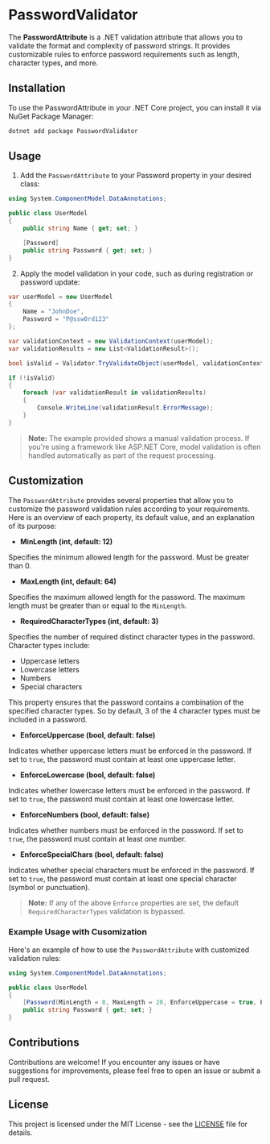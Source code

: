 # PasswordValidator

The **PasswordAttribute** is a .NET validation attribute that allows you to validate the format and complexity of password strings. It provides customizable rules to enforce password requirements such as length, character types, and more.

## Installation

To use the PasswordAttribute in your .NET Core project, you can install it via NuGet Package Manager:

```sh
dotnet add package PasswordValidator
```

## Usage

1. Add the `PasswordAttribute` to your Password property in your desired class:

```csharp
using System.ComponentModel.DataAnnotations;

public class UserModel
{
    public string Name { get; set; }

    [Password]
    public string Password { get; set; }
}
```

2. Apply the model validation in your code, such as during registration or password update:

```csharp
var userModel = new UserModel
{
    Name = "JohnDoe",
    Password = "P@ssw0rd123"
};

var validationContext = new ValidationContext(userModel);
var validationResults = new List<ValidationResult>();

bool isValid = Validator.TryValidateObject(userModel, validationContext, validationResults, validateAllProperties: true);

if (!isValid)
{
    foreach (var validationResult in validationResults)
    {
        Console.WriteLine(validationResult.ErrorMessage);
    }
}
```

> **Note:** The example provided shows a manual validation process. If you're using a framework like ASP.NET Core, model validation is often handled automatically as part of the request processing.

## Customization

The `PasswordAttribute` provides several properties that allow you to customize the password validation rules according to your requirements. Here is an overview of each property, its default value, and an explanation of its purpose:

- **MinLength (int, default: 12)**

Specifies the minimum allowed length for the password. Must be greater than 0.

- **MaxLength (int, default: 64)**

Specifies the maximum allowed length for the password. The maximum length must be greater than or equal to the `MinLength`.

- **RequiredCharacterTypes (int, default: 3)**

Specifies the number of required distinct character types in the password. Character types include:

- Uppercase letters
- Lowercase letters
- Numbers
- Special characters

This property ensures that the password contains a combination of the specified character types. So by default, 3 of the 4 character types must be included in a password.

- **EnforceUppercase (bool, default: false)**

Indicates whether uppercase letters must be enforced in the password. If set to `true`, the password must contain at least one uppercase letter.

- **EnforceLowercase (bool, default: false)**

Indicates whether lowercase letters must be enforced in the password. If set to `true`, the password must contain at least one lowercase letter.

- **EnforceNumbers (bool, default: false)**

Indicates whether numbers must be enforced in the password. If set to `true`, the password must contain at least one number.

- **EnforceSpecialChars (bool, default: false)**

Indicates whether special characters must be enforced in the password. If set to `true`, the password must contain at least one special character (symbol or punctuation).

> **Note:** If any of the above `Enforce` properties are set, the default `RequiredCharacterTypes` validation is bypassed.

### Example Usage with Cusomization

Here's an example of how to use the `PasswordAttribute` with customized validation rules:

```csharp
using System.ComponentModel.DataAnnotations;

public class UserModel
{
    [Password(MinLength = 8, MaxLength = 20, EnforceUppercase = true, EnforceNumbers = true)]
    public string Password { get; set; }
}
```

## Contributions

Contributions are welcome! If you encounter any issues or have suggestions for improvements, please feel free to open an issue or submit a pull request.

## License
This project is licensed under the MIT License - see the [LICENSE](https://github.com/ambrozjagodic/PasswordValidator/blob/dcd2c8bd114309682e792aa9d40f693a133bd2f7/LICENSE) file for details.
